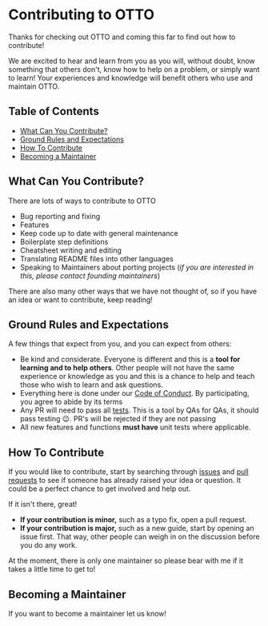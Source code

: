 # **Contributing to OTTO**

Thanks for checking out OTTO and coming this far to find out how to contribute! 

We are excited to hear and learn from you as you will, without doubt, know something that others don't, know how to help on a problem, or simply want to learn! 
Your experiences and knowledge will benefit others who use and maintain OTTO.

## **Table of Contents**

- [What Can You Contribute?](#what-can-you-contribute?)
- [Ground Rules and Expectations](#ground-rules-and-expectations)
- [How To Contribute](#how-to-contribute)
- [Becoming a Maintainer](#becoming-a-maintainer)

## **What Can You Contribute?**
There are lots of ways to contribute to OTTO

* Bug reporting and fixing
* Features
* Keep code up to date with general maintenance 
* Boilerplate step definitions
* Cheatsheet writing and editing
* Translating README files into other languages
* Speaking to Maintainers about porting projects (*if you are interested in this, please contact founding maintainers*)

There are also many other ways that we have not thought of, so if you have an idea or want to contribute, keep reading!

## **Ground Rules and Expectations**

A few things that expect from you, and you can expect from others:

* Be kind and considerate. Everyone is different and this is a **tool for learning and to help others**. Other people will not have the same experience or knowledge as you and this is a chance to help and teach those who wish to learn and ask questions.
* Everything here is done under our [Code of Conduct](CODE_OF_CONDUCT.md). By participating, you agree to abide by its terms
* Any PR will need to pass all [tests](unit_tests). This is a tool by QAs for QAs, it should pass testing :wink:. PR's will be rejected if they are not passing
* All new features and functions **must have** unit tests where applicable.


## **How To Contribute**
If you would like to contribute, start by searching through [issues](https://github.com/Alpenglow88/OTTO/issues) and [pull requests](https://github.com/Alpenglow88/OTTO/pulls) to see if someone has already raised your idea or question. It could be a perfect chance to get involved and help out.

If it isn't there, great! 

* **If your contribution is minor,** such as a typo fix, open a pull request.
* **If your contribution is major,** such as a new guide, start by opening an issue first. That way, other people can weigh in on the discussion before you do any work.

At the moment, there is only one maintainer so please bear with me if it takes a little time to get to!

## **Becoming a Maintainer**

If you want to become a maintainer let us know!
